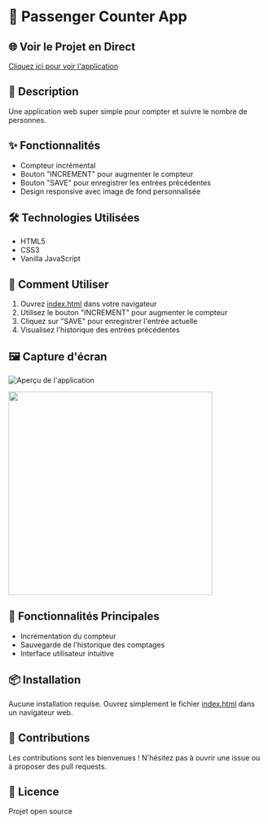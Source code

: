 # 🚶 Passenger Counter App

## 🌐 Voir le Projet en Direct
[Cliquez ici pour voir l'application](https://techie-sam.github.io/Passenger-counter-app/)

## 📝 Description
Une application web super simple pour compter et suivre le nombre de personnes.

## ✨ Fonctionnalités
- Compteur incrémental
- Bouton "INCREMENT" pour augmenter le compteur
- Bouton "SAVE" pour enregistrer les entrées précédentes
- Design responsive avec image de fond personnalisée

## 🛠 Technologies Utilisées
- HTML5
- CSS3
- Vanilla JavaScript

## 🚀 Comment Utiliser
1. Ouvrez [index.html](cci:7://file:///Users/samtsk/Desktop/Passenger%20counter%20app/index.html:0:0-0:0) dans votre navigateur
2. Utilisez le bouton "INCREMENT" pour augmenter le compteur
3. Cliquez sur "SAVE" pour enregistrer l'entrée actuelle
4. Visualisez l'historique des entrées précédentes

## 🖼 Capture d'écran
![Aperçu de l'application](aperçu.png)

<img src="apercu.png"  width="400">

## 🔧 Fonctionnalités Principales

- Incrémentation du compteur
- Sauvegarde de l'historique des comptages
- Interface utilisateur intuitive

## 📦 Installation
Aucune installation requise. Ouvrez simplement le fichier [index.html](cci:7://file:///Users/samtsk/Desktop/Passenger%20counter%20app/index.html:0:0-0:0) dans un navigateur web.

## 🤝 Contributions
Les contributions sont les bienvenues ! N'hésitez pas à ouvrir une issue ou à proposer des pull requests.

## 📄 Licence
Projet open source